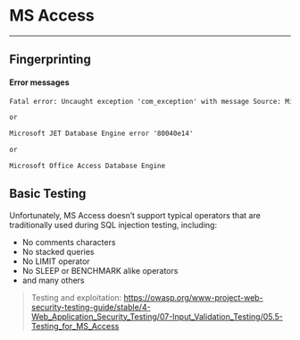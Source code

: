 # MS Access
---
## Fingerprinting
#### Error messages
```txt
Fatal error: Uncaught exception 'com_exception' with message Source: Microsoft JET Database Engine

or

Microsoft JET Database Engine error '80040e14'

or

Microsoft Office Access Database Engine
```
## Basic Testing
Unfortunately, MS Access doesn’t support typical operators that are traditionally used during SQL injection testing, including:

-   No comments characters
-   No stacked queries
-   No LIMIT operator
-   No SLEEP or BENCHMARK alike operators
-   and many others

> Testing and exploitation: https://owasp.org/www-project-web-security-testing-guide/stable/4-Web_Application_Security_Testing/07-Input_Validation_Testing/05.5-Testing_for_MS_Access
